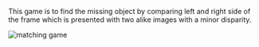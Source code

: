 This game is to find the missing object by comparing left and right side of the frame which is presented with two alike images with a minor disparity.

![matching game](https://cloud.githubusercontent.com/assets/14239507/17839425/4afdae90-679c-11e6-8677-878a03c61acc.png)
